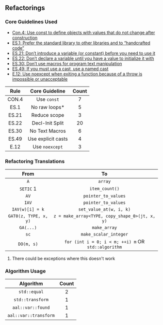 ## Refactorings

### Core Guidelines Used
* [Con.4: Use const to define objects with values that do not change after construction](https://isocpp.github.io/CppCoreGuidelines/CppCoreGuidelines#con4-use-const-to-define-objects-with-values-that-do-not-change-after-construction)
* [ES.1: Prefer the standard library to other libraries and to “handcrafted code”](https://isocpp.github.io/CppCoreGuidelines/CppCoreGuidelines#es1-prefer-the-standard-library-to-other-libraries-and-to-handcrafted-code)
* [ES.21: Don’t introduce a variable (or constant) before you need to use it](https://isocpp.github.io/CppCoreGuidelines/CppCoreGuidelines.html#es21-dont-introduce-a-variable-or-constant-before-you-need-to-use-it)
* [ES.22: Don’t declare a variable until you have a value to initialize it with](https://isocpp.github.io/CppCoreGuidelines/CppCoreGuidelines#es22-dont-declare-a-variable-until-you-have-a-value-to-initialize-it-with)
* [ES.30: Don’t use macros for program text manipulation](https://isocpp.github.io/CppCoreGuidelines/CppCoreGuidelines#es30-dont-use-macros-for-program-text-manipulation)
* [ES.49: If you must use a cast, use a named cast](https://isocpp.github.io/CppCoreGuidelines/CppCoreGuidelines#es49-if-you-must-use-a-cast-use-a-named-cast)
* [E.12: Use noexcept when exiting a function because of a throw is impossible or unacceptable](https://isocpp.github.io/CppCoreGuidelines/CppCoreGuidelines#e12-use-noexcept-when-exiting-a-function-because-of-a-throw-is-impossible-or-unacceptable)

| Rule  |   Core Guideline   | Count |
| :---: | :----------------: | :---: |
| CON.4 |    Use `const`     |   7   |
| ES.1  |   No raw loops*    |   5   |
| ES.21 |    Reduce scope    |   3   |
| ES.22 |  Decl-Init Split   |  20   |
| ES.30 |   No Text Macros   |   6   |
| ES.49 | Use explicit casts |   4   |
| E.12  |   Use `noexcept`   |   3   |

### Refactoring Translations

|         From          |                         To                          |
| :-------------------: | :-------------------------------------------------: |
|          `A`          |                       `array`                       |
|       `SETIC` 1       |                   `item_count()`                    |
|         `AV`          |                 `pointer_to_values`                 |
|         `IAV`         |                 `pointer_to_values`                 |
|    `IAV(w)[i] = k`    |               `set_value_at(w, i, k)`               |
| `GAT0(z, TYPE, x, y)` |   `z = make_array<TYPE, copy_shape_0>(jt, x, y)`    |
|       `GA(...)`       |                    `make_array`                     |
|         `sc`          |                `make_scalar_integer`                |
|      `DO(m, s)`       | `for (int i = 0; i < m; ++i) m` OR `std::algorithm` |

1. There could be exceptions where this doesn't work

### Algorithm Usage

|       Algorithm       | Count |
| :-------------------: | :---: |
|     `std::equal`      |   2   |
|   `std::transform`    |   1   |
|   `aal::var::found`   |   1   |
| `aal::var::transform` |   1   |
